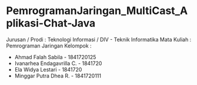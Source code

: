 # PemrogramanJaringan_MultiCast_Aplikasi-Chat-Java
Jurusan / Prodi : Teknologi Informasi / DIV - Teknik Informatika
Mata Kuliah : Pemrograman Jaringan
Kelompok : 
- Ahmad Falah Sabila - 1841720125
- Ivanarhea Endagavrilla C. - 1841720
- Ela Widya Lestari - 1841720
- Minggar Putra Dhea R. - 1841720111

